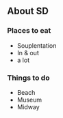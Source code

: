 ## About SD
### Places to eat
- Souplentation
- In & out
- a lot

### Things to do
- Beach
- Museum
- Midway

